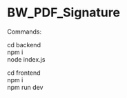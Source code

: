 # BW_PDF_Signature

Commands:

cd backend  
npm i  
node index.js

cd frontend  
npm i  
npm run dev
